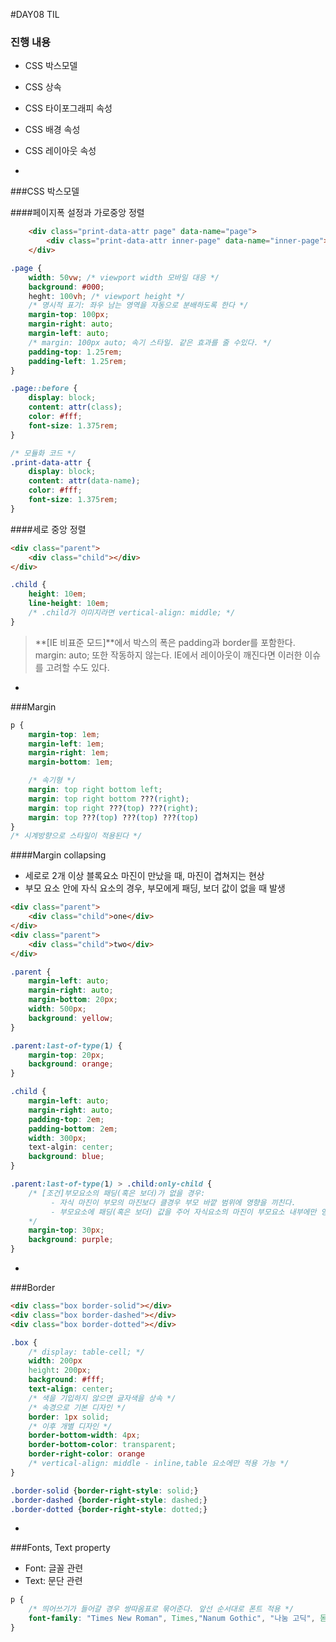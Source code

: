 #DAY08 TIL

### 진행 내용

- CSS 박스모델
- CSS 상속
- CSS 타이포그래피 속성
- CSS 배경 속성
- CSS 레이아웃 속성

-

###CSS 박스모델

####페이지폭 설정과 가로중앙 정렬
```html
	<div class="print-data-attr page" data-name="page">
		<div class="print-data-attr inner-page" data-name="inner-page"></div>
	</div>
```
```css
.page {
	width: 50vw; /* viewport width 모바일 대응 */
	background: #000;
	heght: 100vh; /* viewport height */
	/* 명시적 표기: 좌우 남는 영역을 자동으로 분배하도록 한다 */
	margin-top: 100px;
	margin-right: auto;
	margin-left: auto;
	/* margin: 100px auto; 속기 스타일. 같은 효과를 줄 수있다. */
	padding-top: 1.25rem;
	padding-left: 1.25rem;
}

.page::before {
	display: block;
	content: attr(class);
	color: #fff;
	font-size: 1.375rem;
}

/* 모듈화 코드 */
.print-data-attr {
	display: block;
	content: attr(data-name);
	color: #fff;
	font-size: 1.375rem;
}
```

####세로 중앙 정렬
```html
<div class="parent">
	<div class="child"></div>
</div>
```
```css
.child {
	height: 10em;
	line-height: 10em;
	/* .child가 이미지라면 vertical-align: middle; */
}
```

> **[IE 비표준 모드]**에서 박스의 폭은 padding과 border를 포함한다. margin: auto; 또한 작동하지 않는다. IE에서 레이아웃이 깨진다면 이러한 이슈를 고려할 수도 있다.

-

###Margin


```css
p {
	margin-top: 1em;
	margin-left: 1em;
	margin-right: 1em;
	margin-bottom: 1em;

	/* 속기형 */
	margin: top right bottom left;
	margin: top right bottom ???(right);
	margin: top right ???(top) ???(right);
	margin: top ???(top) ???(top) ???(top)
}
/* 시계방향으로 스타일이 적용된다 */
```

####Margin collapsing
 - 세로로 2개 이상 블록요소 마진이 만났을 때, 마진이 겹쳐지는 현상
 - 부모 요소 안에 자식 요소의 경우, 부모에게 패딩, 보더 값이 없을 때 발생

```html
<div class="parent">
	<div class="child">one</div>
</div>
<div class="parent">
	<div class="child">two</div>
</div>
```
```css
.parent {
	margin-left: auto;
	margin-right: auto;
	margin-bottom: 20px;
	width: 500px;
	background: yellow;
}

.parent:last-of-type(1) {
	margin-top: 20px;
	background: orange;
}

.child {
	margin-left: auto;
	margin-right: auto;
	padding-top: 2em;
	padding-bottom: 2em;
	width: 300px;
	text-algin: center;
	background: blue;
}

.parent:last-of-type(1) > .child:only-child {
	/* [조건]부모요소의 패딩(혹은 보더)가 없을 경우:
		 - 자식 마진이 부모의 마진보다 클경우 부모 바깥 범위에 영향을 끼친다.
		 - 부모요소에 패딩(혹은 보더) 값을 주어 자식요소의 마진이 부모요소 내부에만 영향을 주도록 한다
	*/
	margin-top: 30px;
	background: purple;
}
```

-

###Border

```html
<div class="box border-solid"></div>
<div class="box border-dashed"></div>
<div class="box border-dotted"></div>
```
```css
.box {
	/* display: table-cell; */
	width: 200px
	height: 200px;
	background: #fff;
	text-align: center;
	/* 색을 기입하지 않으면 글자색을 상속 */
	/* 속경으로 기본 디자인 */
	border: 1px solid;
	/* 이후 개별 디자인 */
	border-bottom-width: 4px;
	border-bottom-color: transparent;
	border-right-color: orange
	/* vertical-align: middle - inline,table 요소에만 적용 가능 */
}

.border-solid {border-right-style: solid;}
.border-dashed {border-right-style: dashed;}
.border-dotted {border-right-style: dotted;}
```

-

###Fonts, Text property

 - Font: 글꼴 관련
 - Text: 문단 관련

```css
p {
	/* 띄어쓰기가 들어갈 경우 쌍따옴표로 묶어준다. 앞선 순서대로 폰트 적용 */
	font-family: "Times New Roman", Times,"Nanum Gothic", "나눔 고딕", 돋움, Dotum, san-serif}
}
```
